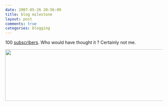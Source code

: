 ```yaml
---
date: 2007-05-26 20:56:09
title: blog milestone
layout: post
comments: true
categories: blogging
---
```

100
[subscribers](http://picasaweb.google.com/nbrightside/Blog/photo#5068852034314040242).
Who would have thought it ? Certainly not me.

<a href="http://picasaweb.google.com/lh/photo/Ch9KcZTLeZhe5ecVKXz6GQ?feat=embedwebsite"><img src="http://lh6.ggpht.com/_l2uGy1RGCiE/TRDUMuzHp2I/AAAAAAAABqU/-3D9_VBE_E4/s800/100alltime.JPG" height="166" width="511" /></a>
